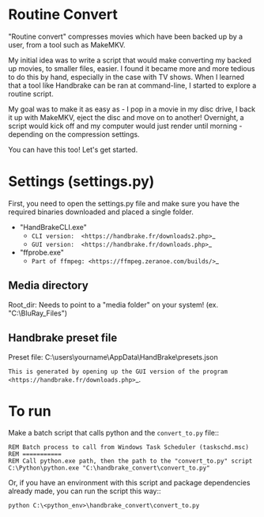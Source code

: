 Routine Convert
===========

"Routine convert" compresses movies which have been backed up by
a user, from a tool such as MakeMKV.

My initial idea was to write a script that would make converting my
backed up movies, to smaller files, easier.  I found it became more
and more tedious to do this by hand, especially in the case with
TV shows.  When I learned that a tool like Handbrake can be ran
at command-line, I started to explore a routine script.

My goal was to make it as easy as - I pop in a movie in my disc
drive, I back it up with MakeMKV, eject the disc and move on to
another!  Overnight, a script would kick off and my computer would
just render until morning - depending on the compression settings.

You can have this too!  Let's get started.


Settings (settings.py)
=========
First, you need to open the settings.py file and make sure
you have the required binaries downloaded and placed a single folder.

* "HandBrakeCLI.exe"
    * `CLI version:  <https://handbrake.fr/downloads2.php>`_
    * `GUI version:  <https://handbrake.fr/downloads.php>`_
* "ffprobe.exe"
    * `Part of ffmpeg: <https://ffmpeg.zeranoe.com/builds/>`_

Media directory
-------------
Root_dir:           Needs to point to a "media folder" on your system!
                    (ex.  "C:\BluRay_Files")


Handbrake preset file
-------------
Preset file:        C:\users\yourname\AppData\HandBrake\presets.json

`This is generated by opening up the GUI version of the program <https://handbrake.fr/downloads.php>`_.


To run
=========
Make a batch script that calls python and
the ``convert_to.py`` file::

    REM Batch process to call from Windows Task Scheduler (taskschd.msc)
    REM ===========
    REM Call python.exe path, then the path to the "convert_to.py" script
    C:\Python\python.exe "C:\handbrake_convert\convert_to.py"

Or, if you have an environment with this script and package
dependencies already made, you can run the script this way::

    python C:\<python_env>\handbrake_convert\convert_to.py
